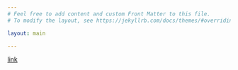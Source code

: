 ```yaml
---
# Feel free to add content and custom Front Matter to this file.
# To modify the layout, see https://jekyllrb.com/docs/themes/#overriding-theme-defaults

layout: main

---
```

[link](about)